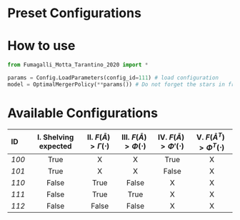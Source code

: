 # Preset Configurations


# How to use

```python
from Fumagalli_Motta_Tarantino_2020 import *

params = Config.LoadParameters(config_id=111) # load configuration
model = OptimalMergerPolicy(**params()) # Do not forget the stars in front of the call
```



# Available Configurations

| ID    | I. Shelving expected | II. $F(\bar{A}) > \Gamma(\cdot)$ | III. $F(\bar{A}) > \Phi(\cdot)$ | IV. $F(\bar{A}) > \Phi'(\cdot)$ | V. $F(\bar{A}^T) > \Phi^T(\cdot)$ |
|:------|:--------------------:|:--------------------------------:|:-------------------------------:|:-------------------------------:|:---------------------------------:|
| *100* |         True         |                X                 |                X                |              True               |                 X                 |
| *101* |         True         |                X                 |                X                |              False              |                 X                 |
| *110* |        False         |               True               |              False              |                X                |                 X                 |
| *111* |        False         |               True               |              True               |                X                |                 X                 |
| *112* |        False         |              False               |              False              |                X                |                 X                 |




